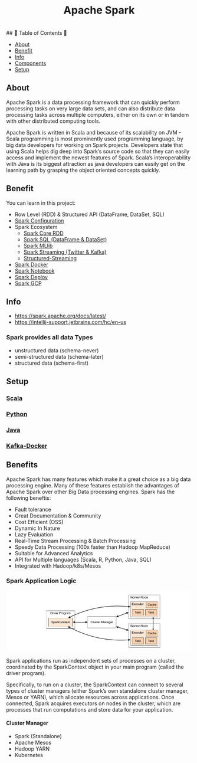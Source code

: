 <h1 align="center">Apache Spark</h1> <br>
## 🚀 Table of Contents 🚀

- [About](#about)
- [Benefit](#benefits)
- [Info](#info)
- [Components](#components)
- [Setup](#setup)

## About
Apache Spark is a data processing framework that can quickly perform processing tasks on very large data sets, and can also distribute data processing tasks across multiple computers, either on its own or in tandem with other distributed computing tools.

Apache Spark is written in Scala and because of its scalability on JVM - Scala programming is most prominently used programming language, by big data developers for working on Spark projects. Developers state that using Scala helps dig deep into Spark’s source code so that they can easily access and implement the newest features of Spark. Scala’s interoperability with Java is its biggest attraction as java developers can easily get on the learning path by grasping the object oriented concepts quickly.

## Benefit
You can learn in this project:
- Row Level (RDD) & Structured API (DataFrame, DataSet, SQL)
- [Spark Configuration](https://github.com/yuyatinnefeld/spark/tree/master/scala) 
- Spark Ecosystem 
    - [Spark Core RDD](https://github.com/yuyatinnefeld/spark/tree/master/scala/my-app/src/main/scala/com/spark_rdd)
    - [Spark SQL (DataFrame & DataSet)](https://github.com/yuyatinnefeld/spark/tree/master/scala/my-app/src/main/scala/com/spark_sql)
    - [Spark MLlib](https://github.com/yuyatinnefeld/spark/tree/master/scala/my-app/src/main/scala/com/spark_mllib)
    - [Spark Streaming (Twitter & Kafka)](https://github.com/yuyatinnefeld/spark/tree/master/scala/my-app/src/main/scala/com/spark_streaming)
    - [Structured-Streaming](https://github.com/yuyatinnefeld/spark/tree/master/scala/my-app/src/main/scala/com/structured_streaming)
- [Spark Docker](https://github.com/yuyatinnefeld/spark/tree/master/kafka-docker)
- [Spark Notebook](https://github.com/yuyatinnefeld/spark/tree/master/scala/my-app/src/main/scala/spark_note)
- [Spark Deploy](https://github.com/yuyatinnefeld/spark/tree/master/scala/my-app/src/main/scala/spark_deploy) 
- [Spark GCP](https://github.com/yuyatinnefeld/spark/tree/master/scala/my-app/src/main/scala/gcp)

## Info
- https://spark.apache.org/docs/latest/
- https://intellij-support.jetbrains.com/hc/en-us

### Spark provides all data Types
- unstructured data (schema-never)
- semi-structured data (schema-later)
- structured data (schema-first)

## Setup
### [Scala](https://github.com/yuyatinnefeld/spark/tree/master/scala)
### [Python](https://github.com/yuyatinnefeld/spark/tree/master/python)
### [Java](https://github.com/yuyatinnefeld/spark/tree/master/java)
### [Kafka-Docker](https://github.com/yuyatinnefeld/spark/tree/master/kafka-docker)

## Benefits
Apache Spark has many features which make it a great choice as a big data processing engine. Many of these features establish the advantages of Apache Spark over other Big Data processing engines. Spark has the following beneftis:
- Fault tolerance
- Great Documentation & Community
- Cost Efficient (OSS)
- Dynamic In Nature
- Lazy Evaluation
- Real-Time Stream Processing & Batch Processing
- Speedy Data Processing (100x faster than Hadoop MapReduce)
- Suitable for Advanced Analytics
- API for Multiple languages (Scala, R, Python, Java, SQL)
- Integrated with Hadoop/k8s/Mesos

### Spark Application Logic
![GitHub Logo](/images/spark-components.png)

Spark applications run as independent sets of processes on a cluster, coordinated by the SparkContext object in your main program (called the driver program).

Specifically, to run on a cluster, the SparkContext can connect to several types of cluster managers (either Spark’s own standalone cluster manager, Mesos or YARN), which allocate resources across applications. Once connected, Spark acquires executors on nodes in the cluster, which are processes that run computations and store data for your application.

#### Cluster Manager
- Spark (Standalone)
- Apache Mesos
- Hadoop YARN
- Kubernetes